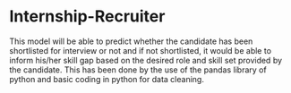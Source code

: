 # Internship-Recruiter
This model will be able to predict whether the candidate has been shortlisted for interview or not and if not shortlisted, it would be able to inform his/her skill gap based on the desired role and skill set provided by the candidate. This has been done by the use of the pandas library of python and basic coding in python for data cleaning.
